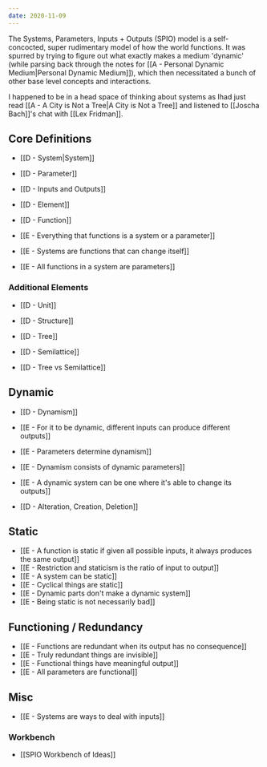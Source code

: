 ```yaml
---
date: 2020-11-09
---
```


The Systems, Parameters, Inputs + Outputs (SPIO) model is a self-concocted, super rudimentary model of how the world functions. It was spurred by trying to figure out what exactly makes a medium 'dynamic' (while parsing back through the notes for [[A - Personal Dynamic Medium|Personal Dynamic Medium]]), which then necessitated a bunch of other base level concepts and interactions.

I happened to be in a head space of thinking about systems as Ihad  just read [[A - A City is Not a Tree|A City is Not a Tree]] and listened to [[Joscha Bach]]'s chat with [[Lex Fridman]].



## Core Definitions
- [[D - System|System]]
- [[D - Parameter]]
- [[D - Inputs and Outputs]]

- [[D - Element]]
- [[D - Function]]

- [[E - Everything that functions is a system or a parameter]]
- [[E - Systems are functions that can change itself]]
- [[E - All functions in a system are parameters]]

### Additional Elements
- [[D - Unit]]
- [[D - Structure]]
- [[D - Tree]]
- [[D - Semilattice]]

- [[D - Tree vs Semilattice]]

## Dynamic
- [[D - Dynamism]]

- [[E - For it to be dynamic, different inputs can produce different outputs]]
- [[E - Parameters determine dynamism]]
- [[E - Dynamism consists of dynamic parameters]]
- [[E - A dynamic system can be one where it's able to change its outputs]]

- [[D - Alteration, Creation, Deletion]]

## Static
- [[E - A function is static if given all possible inputs, it always produces the same output]]
- [[E - Restriction and staticism is the ratio of input to output]]
- [[E - A system can be static]]
- [[E - Cyclical things are static]]
- [[E - Dynamic parts don't make a dynamic system]]
- [[E - Being static is not necessarily bad]]

## Functioning / Redundancy
- [[E - Functions are redundant when its output has no consequence]]
- [[E - Truly redundant things are invisible]]
- [[E - Functional things have meaningful output]]
- [[E - All parameters are functional]]

## Misc
- [[E - Systems are ways to deal with inputs]]

### Workbench
- [[SPIO Workbench of Ideas]]

